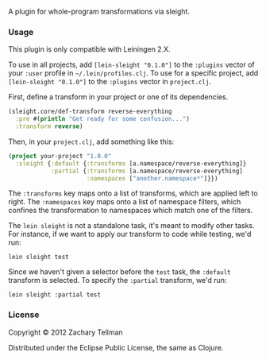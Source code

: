 A plugin for whole-program transformations via sleight.

### Usage

This plugin is only compatible with Leiningen 2.X.

To use in all projects, add `[lein-sleight "0.1.0"]` to the `:plugins` vector of your `:user` profile in `~/.lein/profiles.clj`.  To use for a specific project, add `[lein-sleight "0.1.0"]` to the `:plugins` vector in `project.clj`.

First, define a transform in your project or one of its dependencies.

```clj
(sleight.core/def-transform reverse-everything
  :pre #(println "Get ready for some confusion...")
  :transform reverse)
```

Then, in your `project.clj`, add something like this:

```clj
(project your-project "1.0.0"
  :sleight {:default {:transforms [a.namespace/reverse-everything]}
            :partial {:transforms [a.namespace/reverse-everything]
	                  :namespaces ["another.namespace*"]}})
```

The `:transforms` key maps onto a list of transforms, which are applied left to right.  The `:namespaces` key maps onto a list of namespace filters, which confines the transformation to namespaces which match one of the filters.

The `lein sleight` is not a standalone task, it's meant to modify other tasks.  For instance, if we want to apply our transform to code while testing, we'd run:

```
lein sleight test
```

Since we haven't given a selector before the `test` task, the `:default` transform is selected.  To specify the `:partial` transform, we'd run:

```
lein sleight :partial test
```

### License

Copyright © 2012 Zachary Tellman

Distributed under the Eclipse Public License, the same as Clojure.
